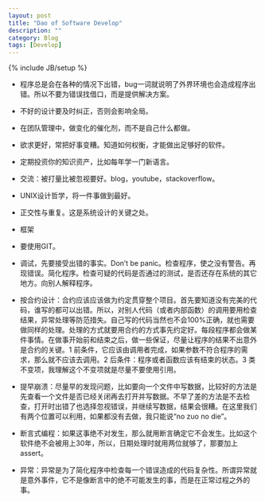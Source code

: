 ```yaml
---
layout: post
title: "Dao of Software Develop"
description: ""
category: Blog
tags: [Develop]
---
```


{% include JB/setup %}

- 程序总是会在各种的情况下出错，bug一词就说明了外界环境也会造成程序出错。所以不要为错误找借口，而是提供解决方案。

- 不好的设计要及时纠正，否则会影响全局。

- 在团队管理中，做变化的催化剂，而不是自己什么都做。

- 欲求更好，常把好事变糟。知道如何权衡，才能做出足够好的软件。

- 定期投资你的知识资产，比如每年学一门新语言。

- 交流：被打量比被忽视要好。blog，youtube，stackoverflow。

- UNIX设计哲学，将一件事做到最好。

- 正交性与重复。这是系统设计的关键之处。

- 框架

- 要使用GIT。

- 调试，先要接受出错的事实。Don’t be panic。检查程序，使之没有警告。再现错误。简化程序。检查可疑的代码是否通过的测试，是否还存在系统的其它地方。向别人解释程序。

- 按合约设计：合约应该应该做为约定贯穿整个项目。首先要知道没有完美的代码，谁写的都可以出错。所以，对别人代码（或者内部函数）的调用要用检查结果，异常处理等防范措失。自己写的代码当然也不会100%正确，就也需要做同样的处理。处理的方式就要用合约的方式事先约定好。每段程序都会做某件事情。在做事开始前和结束之后，做一些保证，尽量让程序的结果不出意外是合约的关键。1 前条件，它应该由调用者完成，如果参数不符合程序的需求，那么就不应该去调用。2 后条件：程序或者函数应该有结束的状态。3 类不变项，我理解这个不变项就是尽量不要使用引用。

 
- 提早崩溃：尽量早的发现问题，比如要向一个文件中写数据，比较好的方法是先查看一个文件是否已经关闭再去打开并写数据。不早了差的方法是不去检查，打开时出错了也选择忽视错误，并继续写数据，结果会很糟。在这里我们有两个位置可以利用，如果都没有去做，我只能说“no zuo no die”。
 
- 断言式编程：如果这事绝不对发生，那么就用断言确定它不会发生。比如这个软件绝不会被用上30年，所以，日期处理时就用两位就够了，那要加上assert。

- 异常：异常是为了简化程序中检查每一个错误造成的代码复杂性。所谓异常就是意外事件，它不是像断言中的绝不可能发生的事，而是在正常过程之外的事。


